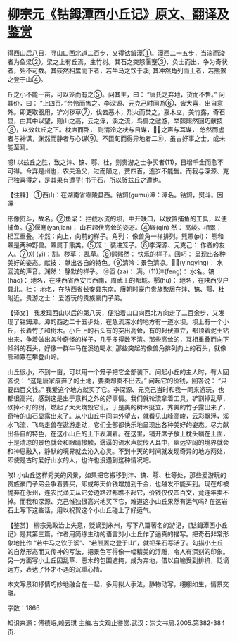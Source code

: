 # [柳宗元《钴鉧潭西小丘记》原文、翻译及鉴赏](https://www.vrrw.net/wx/14159.html)

得西山后八日，寻山口西北道二百步，又得钴鉧潭①。潭西二十五步，当湍而浚者为鱼梁②。梁之上有丘焉，生竹树。其石之突怒偃蹇③，负土而出，争为奇状者，殆不可数。其嵚然相累而下者，若牛马之饮于溪; 其冲然角列而上者，若熊罴之登于山④。

丘之小不能一亩，可以笼而有之⑤。问其主，曰： “唐氏之弃地，货而不售。” 问其价，曰： “止四百。”余怜而售之。李深源、元克己时同游⑥，皆大喜，出自意外。即更取器用，铲刈秽草⑦，伐去恶木，烈火而焚之。嘉木立，美竹露，奇石显，由其中以望，则山之高，云之浮，溪之流，鸟兽之遨游，举熙熙然回巧献技⑧，以效兹丘之下。枕席而卧， 则清泠之状与目谋，之声与耳谋， 悠然而虚者与神谋，渊然而静者与心谋⑨。不匝旬而得异地者二⑩，虽古好事之士，或未能至焉。

噫! 以兹丘之胜，致之沣、镐、鄠、杜，则贵游之士争买者(11)，日增千金而愈不可得。今弃是州也，农夫渔父，过而陋之，贾四百，连岁不能售。而我与深源、克己独喜得之，是其果有遭乎! 书于石，所以贺兹丘之遭也。



【注释】 ①西山：在湖南省零陵县西。钴鉧(gumu)潭：潭名。钴鉧，熨斗。因潭

形像熨斗，故名。②鱼梁： 拦截水流的坝，中开缺口，以放置捕鱼的工具，以便捕鱼。③偃蹇(yanjian)： 山石起伏高耸的姿态。④嵚(qin) 然： 高峻。相累： 相互重叠。冲然：向上，向前的样子。角列： 像兽角一样排列。熊罴(pi)： 熊和罴是两种野兽。罴属于熊类。⑤笼： 装进笼子。⑥李深源、元克己： 作者的友人。⑦刈 (yi)：割。秽草： 乱草。⑧熙熙然： 快乐的样子。回巧： 呈现出各种美好的姿态。献技： 献出各自的特色。⑨清泠：景色清凉。(yingying)： 水回流的声音。渊然： 静默的样子。 ⑩匝 (za)： 满。(11)沣(feng)： 水名。镐 (hao)： 地名，在陕西省西安市西南，周武王的都城。鄠(hu)： 地名，在陕西少户县北。杜： 地名，在陕西省长安县东南。唐朝时豪门贵族聚居在沣、镐、鄠、杜附近。贵游之士： 爱游玩的贵族豪门子弟。

【译文】 我发现西山以后的第八天，便沿着山口向西北方向走了二百余步，又发现了钴鉧潭。潭的西边二十五步处，在急流深水的地方有一道水坝。坝上有一个小丘，长着竹子和树木。小丘上的石头有的突出高耸，有的起伏直立，都顶着泥土钻出来，争着做出各种奇怪的样子，几乎多得数不清。那些高耸的，互相重叠而向下倾斜的石头，好像一群牛马在溪边喝水; 那些突起的像兽角排列向上的石头，就像熊和罴在攀登山岭。

山丘很小，不到一亩，可以用一个笼子把它全部装下。问起小丘的主人时，有人回答说： “这是唐家废弃了的土地，要卖却卖不出去。” 问起它的价钱，回答说： “只要四百文钱。” 我爱这个地方就买了它。李深源、元克己当时和我一同来游玩，也都很高兴，感到这是出于意料之外的好事情。我们就轮流拿着工具，铲割掉乱草，砍掉不好的树，燃起了大火烧毁它们。于是美的树木挺立，秀美的竹子露出来了，奇特的山石显露出来了。从小山丘中间向外望去，就看见山峰高峻，云彩飘浮，溪水飞流，飞鸟走兽在遨游走动，它们全部都快乐地呈现出各种美好的姿态。尽力献出各自的特色，在这小山丘的上下表演着。在这里，铺开席子放上枕头躺在上面，于是清凉的景色就会和眼睛接触，潺潺的流水声就传入耳中，幽远空阔的境界就会和神思融入，静默的境界就会沁入心灵。不到十天的时间就发现奇异的地方两处，即使是古时爱好山水的人，也许也没遇到这种情况吧。

唉! 小山丘这样秀美的风景，如果把它搬移到沣、镐、鄠、杜等处，那些爱游玩的贵族豪门子弟会争着要买，即或每天价钱增加到千金，也越发不能买到。现在却被抛弃在永州，连农民渔夫从它旁边路过都瞧不起它，价钱仅仅四百文，竟连年卖不掉。而我和深源、克己惟独很高兴地买下它，难道这小山丘果然有运气吗? 在这岩石上写下这些话，用以祝贺这个小山丘碰上了好运气。

【鉴赏】 柳宗元政治上失意，贬谪到永州，写下八篇著名的游记，《钴鉧潭西小丘记》是其第三篇。作者用简练生动的语言对小土丘作了逼真的描写。把奇石非常形象地比作 “若牛马之饮于溪”、“若熊罴之登于山”，就把呆石写活了。勾描小土丘的自然形态而又传神的写法，把景色写得像一幅精美的浮雕，令人有深刻的印象。另一方面写小土丘因乱草、恶木的包围遮掩，成为弃地，借以自喻受到排挤，贬谪远方，表达了怀才不遇的沉重心情。

本文写景和抒情巧妙地融合在一起，多用拟人手法，静物动写，栩栩如生，情景交融。

字数：1866

知识来源：傅德岷,赖云琪 主编.古文观止鉴赏.武汉：崇文书局.2005.第382-384页.

